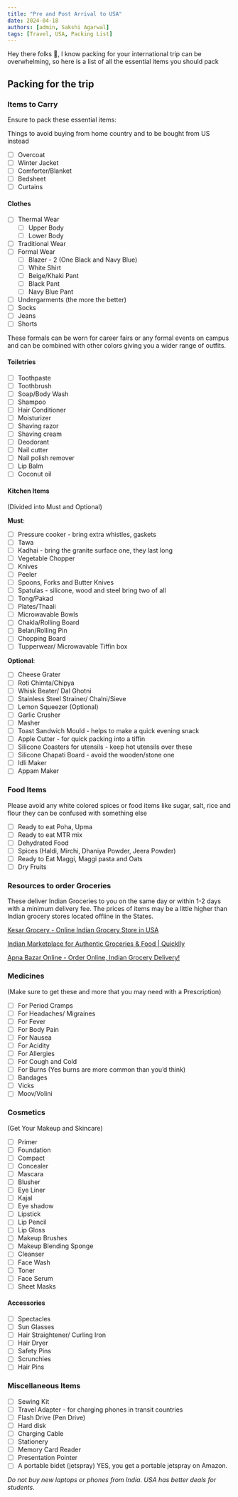 ```yaml
---
title: "Pre and Post Arrival to USA"
date: 2024-04-18
authors: [admin, Sakshi Agarwal]
tags: [Travel, USA, Packing List]
---
```


Hey there folks 👋, I know packing for your international trip can be overwhelming, so here is a list of all the essential items you should pack

## Packing for the trip

### Items to Carry

Ensure to pack these essential items:

Things to avoid buying from home country and to be bought from US instead

- [ ] Overcoat
- [ ] Winter Jacket
- [ ] Comforter/Blanket
- [ ] Bedsheet
- [ ] Curtains

#### Clothes

- [ ] Thermal Wear
    - [ ] Upper Body
    - [ ] Lower Body
- [ ] Traditional Wear
- [ ] Formal Wear
    - [ ] Blazer - 2 (One Black and Navy Blue)
    - [ ] White Shirt
    - [ ] Beige/Khaki Pant
    - [ ] Black Pant
    - [ ] Navy Blue Pant
- [ ] Undergarments (the more the better)
- [ ] Socks
- [ ] Jeans
- [ ] Shorts

These formals can be worn for career fairs or any formal events on campus and can be combined with other colors giving you a wider range of outfits.


#### Toiletries

- [ ] Toothpaste
- [ ] Toothbrush
- [ ] Soap/Body Wash
- [ ] Shampoo
- [ ] Hair Conditioner
- [ ] Moisturizer
- [ ] Shaving razor
- [ ] Shaving cream
- [ ] Deodorant
- [ ] Nail cutter
- [ ] Nail polish remover
- [ ] Lip Balm
- [ ] Coconut oil

#### Kitchen Items 
(Divided into Must and Optional)

**Must**:

- [ ] Pressure cooker - bring extra whistles, gaskets
- [ ] Tawa
- [ ] Kadhai - bring the granite surface one, they last long 
- [ ] Vegetable Chopper
- [ ] Knives
- [ ] Peeler
- [ ] Spoons, Forks and Butter Knives
- [ ] Spatulas - silicone, wood and steel bring two of all
- [ ] Tong/Pakad
- [ ] Plates/Thaali
- [ ] Microwavable Bowls
- [ ] Chakla/Rolling Board
- [ ] Belan/Rolling Pin
- [ ] Chopping Board
- [ ] Tupperwear/ Microwavable Tiffin box

**Optional**:

- [ ] Cheese Grater
- [ ] Roti Chimta/Chipya
- [ ] Whisk Beater/ Dal Ghotni
- [ ] Stainless Steel Strainer/ Chalni/Sieve
- [ ] Lemon Squeezer (Optional)
- [ ] Garlic Crusher
- [ ] Masher
- [ ] Toast Sandwich Mould - helps to make a quick evening snack
- [ ] Apple Cutter - for quick packing into a tiffin
- [ ] Silicone Coasters for utensils - keep hot utensils over these
- [ ] Silicone Chapati Board - avoid the wooden/stone one
- [ ] Idli Maker
- [ ] Appam Maker

### Food Items

Please avoid any white colored spices or food items like sugar, salt, rice and flour they can be confused with something else

- [ ] Ready to eat Poha, Upma
- [ ] Ready to eat MTR mix
- [ ] Dehydrated Food
- [ ] Spices (Haldi, Mirchi, Dhaniya Powder, Jeera Powder)
- [ ] Ready to Eat Maggi, Maggi pasta and Oats
- [ ] Dry Fruits

### Resources to order Groceries

These deliver Indian Groceries to you on the same day or within 1-2 days with a minimum delivery fee. The prices of items may be a little higher than Indian grocery stores located offline in the States.

[Kesar Grocery - Online Indian Grocery Store in USA](https://www.kesargrocery.com/trackreferrals/n82vnO)

[Indian Marketplace for Authentic Groceries & Food | Quicklly](https://www.quicklly.com/online-indian-marketplace)

[Apna Bazar Online - Order Online, Indian Grocery Delivery!](https://www.apnabazarstores.com/)

### Medicines 

(Make sure to get these and more that you may need with a Prescription)

- [ ] For Period Cramps
- [ ] For Headaches/ Migraines
- [ ] For Fever
- [ ] For Body Pain
- [ ] For Nausea
- [ ] For Acidity
- [ ] For Allergies
- [ ] For Cough and Cold
- [ ] For Burns (Yes burns are more common than you’d think)
- [ ] Bandages
- [ ] Vicks
- [ ] Moov/Volini

### Cosmetics 
(Get Your Makeup and Skincare)

- [ ] Primer
- [ ] Foundation
- [ ] Compact
- [ ] Concealer
- [ ] Mascara
- [ ] Blusher
- [ ] Eye Liner
- [ ] Kajal
- [ ] Eye shadow
- [ ] Lipstick
- [ ] Lip Pencil
- [ ] Lip Gloss
- [ ] Makeup Brushes
- [ ] Makeup Blending Sponge
- [ ] Cleanser
- [ ] Face Wash
- [ ] Toner
- [ ] Face Serum
- [ ] Sheet Masks

#### Accessories

- [ ] Spectacles
- [ ] Sun Glasses
- [ ] Hair Straightener/ Curling Iron
- [ ] Hair Dryer
- [ ] Safety Pins
- [ ] Scrunchies
- [ ] Hair Pins

### Miscellaneous Items

- [ ] Sewing Kit
- [ ] Travel Adapter - for charging phones in transit countries
- [ ] Flash Drive (Pen Drive)
- [ ] Hard disk
- [ ] Charging Cable
- [ ] Stationery
- [ ] Memory Card Reader
- [ ] Presentation Pointer
- [ ] A portable bidet (jetspray) 
YES, you get a portable jetspray on Amazon.

*Do not buy new laptops or phones from India. USA has better deals for students.*
